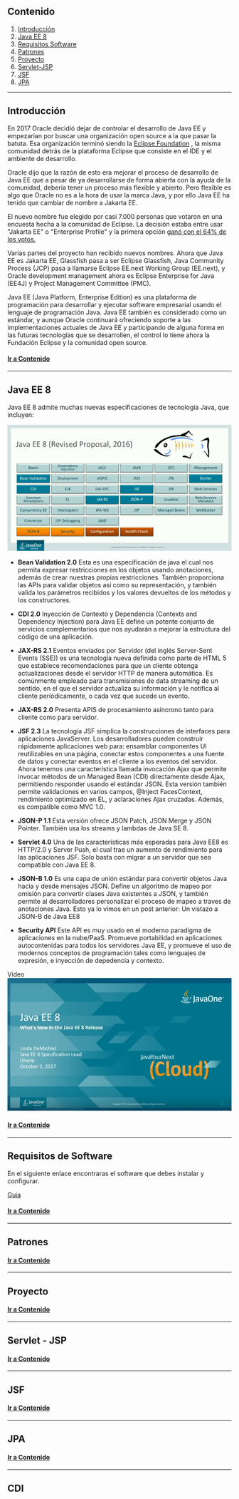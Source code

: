 ## <a name="content-id"></a> Contenido
1. [Introducción](#intro-id)
2. [Java EE 8](#java-id)
3. [Requisitos Software](#req-id)
4. [Patrones](#pat-id)
5. [Proyecto](#pro-id)
6. [Servlet-JSP](#sp-id)
7. [JSF](#jsf-id)
8. [JPA](#jpa-id)

---
## <a name="intro-id"></a>Introducción
En 2017 Oracle decidió dejar de controlar el desarrollo de Java EE y empezarían por buscar una organización open source a la que pasar la batuta. Esa organización terminó siendo la [Eclipse Foundation](https://www.eclipse.org/) , la misma comunidad detrás de la plataforma Eclipse que consiste en el IDE y el ambiente de desarrollo.

Oracle dijo que la razón de esto era mejorar el proceso de desarrollo de Java EE que a pesar de ya desarrollarse de forma abierta con la ayuda de la comunidad, debería tener un proceso más flexible y abierto. Pero flexible es algo que Oracle no es a la hora de usar la marca Java, y por ello Java EE ha tenido que cambiar de nombre a Jakarta EE.

El nuevo nombre fue elegido por casi 7.000 personas que votaron en una encuesta hecha a la comunidad de Eclipse. La decisión estaba entre usar "Jakarta EE" o "Enterprise Profile" y la primera opción [ ganó con el 64% de los votos.](https://mmilinkov.wordpress.com/2018/02/26/and-the-name-is/)

Varias partes del proyecto han recibido nuevos nombres. Ahora que Java EE es Jakarta EE, Glassfish pasa a ser Eclipse Glassfish, Java Community Process (JCP) pasa a llamarse Eclipse EE.next Working Group (EE.next), y Oracle development management ahora es Eclipse Enterprise for Java (EE4J) y Project Management Committee (PMC).

Java EE (Java Platform, Enterprise Edition) es una plataforma de programación para desarrollar y ejecutar software empresarial usando el lenguaje de programación Java. Java EE también es considerado como un estándar, y aunque Oracle continuará ofreciendo soporte a las implementaciones actuales de Java EE y participando de alguna forma en las futuras tecnologías que se desarrollen, el control lo tiene ahora la Fundación Eclipse y la comunidad open source.

#### [Ir a Contenido](#content-id)
---
## <a name="java-id"></a> Java EE 8
Java EE 8 admite muchas nuevas especificaciones de tecnología Java, que incluyen:

 ![Getting Started](./images/1.png)


* **Bean Validation 2.0**
Esta es una especificación de java el cual nos permita expresar restricciones en los objetos usando anotaciones, además de crear nuestras propias restricciones. También proporciona las APIs para validar objetos así como su representación, y también valida los parámetros recibidos y los valores devueltos de los métodos y los constructores.

* **CDI 2.0**
Inyección de Contexto y Dependencia (Contexts and Dependency Injection) para  Java EE define un potente conjunto de servicios complementarios que nos ayudarán a mejorar la estructura del código de una aplicación. 

* **JAX-RS 2.1**
Eventos enviados por Servidor (del inglés Server-Sent Events (SSE)) es una tecnología nueva definida como parte de HTML 5 que establece recomendaciones para que un cliente obtenga actualizaciones desde el servidor HTTP de manera automática. Es comúnmente empleado para transmisiones de data streaming de un sentido, en el que el servidor actualiza su información y le notifica al cliente periódicamente, o cada vez que sucede un evento.

* **JAX-RS 2.0** 
Presenta APIS  de procesamiento asíncrono tanto para cliente como para servidor. 

* **JSF 2.3**
La tecnología JSF simplica la construcciones de interfaces para aplicaciones JavaServer. Los desarrolladores pueden construir rápidamente aplicaciones web para: ensamblar componentes UI reutilizables en una página, conectar estos componentes a una fuente de datos y conectar eventos en el cliente a los eventos del servidor. Ahora tenemos una característica llamada invocación Ajax que permite invocar métodos de un Managed Bean (CDI) directamente desde Ajax, permitiendo responder usando el estándar JSON.  Esta versión también permite validaciones en varios campos, @Inject FacesContext, rendimiento optimizado en EL, y aclaraciones Ajax cruzadas. Además, es compatible como MVC 1.0.

* **JSON-P 1.1**
Esta versión ofrece   JSON Patch, JSON Merge y JSON Pointer. También usa los streams y lambdas de Java SE 8.

* **Servlet 4.0**
Una de las características más esperadas para Java EE8 es HTTP/2.0 y Server Push, el cual  trae un aumento de rendimiento para las aplicaciones JSF. Solo basta con migrar a un servidor que sea compatible con Java EE 8.

* **JSON-B 1.0**
Es una capa de unión estándar para convertir objetos Java hacia y desde mensajes JSON. Define un algoritmo de mapeo por omisión para convertir clases Java existentes a JSON, y también permite al desarrolladores personalizar el proceso de mapeo a traves de anotaciones Java. Esto ya lo vimos en un post anterior: Un vistazo a JSON-B de Java EE8

* **Security API**
Este API es muy usado en el moderno paradigma de aplicaciones en la nube/PaaS. Promueve portabilidad en aplicaciones autocontenidas para todos los servidores Java EE, y promueve el uso de modernos conceptos de programación tales como lenguajes de expresión, e inyección de depedencia y contexto.

Video 
[![Java EE8](./images/2.jpg)](https://youtu.be/FCsqchsK9UA "Java EE8")

#### [Ir a Contenido](#content-id)
---

## <a name="req-id"></a>Requisitos de Software

En el siguiente enlace encontraras el software que debes instalar y configurar.

[Guia](https://drive.google.com/open?id=1QYuFhqT_IKzmI5Mu5cR4fPQRWYvm12sQ)

#### [Ir a Contenido](#content-id)
---

## <a name="pat-id"></a>Patrones
#### [Ir a Contenido](#content-id)
---
## <a name="pro-id"></a>Proyecto
#### [Ir a Contenido](#content-id)
---
## <a name="sp-id"></a>Servlet - JSP
#### [Ir a Contenido](#content-id)
---
## <a name="jsf-id"></a>JSF
#### [Ir a Contenido](#content-id)
---
## <a name="jpa-id"></a>JPA
#### [Ir a Contenido](#content-id)
---
## CDI





